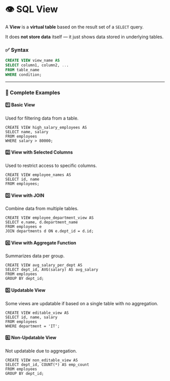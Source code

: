 # 👁️ SQL View

A **View** is a **virtual table** based on the result set of a `SELECT` query.

It does **not store data** itself — it just shows data stored in underlying tables.


### ✅ Syntax

```sql
CREATE VIEW view_name AS
SELECT column1, column2, ...
FROM table_name
WHERE condition;
```
---
### 📘 Complete Examples
#### 1️⃣ Basic View
 Used for filtering data from a table.
```roomsql
CREATE VIEW high_salary_employees AS
SELECT name, salary
FROM employees
WHERE salary > 80000;
```
#### 2️⃣ View with Selected Columns
Used to restrict access to specific columns.
```roomsql
CREATE VIEW employee_names AS
SELECT id, name
FROM employees;
```
#### 3️⃣ View with JOIN
Combine data from multiple tables.
```roomsql
CREATE VIEW employee_department_view AS
SELECT e.name, d.department_name
FROM employees e
JOIN departments d ON e.dept_id = d.id;
```
#### 4️⃣ View with Aggregate Function
Summarizes data per group.
```roomsql
CREATE VIEW avg_salary_per_dept AS
SELECT dept_id, AVG(salary) AS avg_salary
FROM employees
GROUP BY dept_id;
```
#### 5️⃣ Updatable View
Some views are updatable if based on a single table with no aggregation.
```roomsql
CREATE VIEW editable_view AS
SELECT id, name, salary
FROM employees
WHERE department = 'IT';
```
#### 6️⃣ Non-Updatable View
Not updatable due to aggregation.
```roomsql
CREATE VIEW non_editable_view AS
SELECT dept_id, COUNT(*) AS emp_count
FROM employees
GROUP BY dept_id;
```

